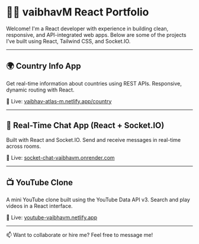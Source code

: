 # 👨‍💻 vaibhavM React Portfolio

Welcome! I'm a React developer with experience in building clean, responsive, and API-integrated web apps. Below are some of the projects I’ve built using React, Tailwind CSS, and Socket.IO.

---

## 🌍 Country Info App
Get real-time information about countries using REST APIs. Responsive, dynamic routing with React.

🔗 Live: [vaibhav-atlas-m.netlify.app/country](https://vaibhav-atlas-m.netlify.app)

---

## 💬 Real-Time Chat App (React + Socket.IO)
Built with React and Socket.IO. Send and receive messages in real-time across rooms.

🔗 Live: [socket-chat-vaibhavm.onrender.com](https://socket-chat-vaibhavm.onrender.com)

---

## 📺 YouTube Clone
A mini YouTube clone built using the YouTube Data API v3. Search and play videos in a React interface.

🔗 Live: [youtube-vaibhavm.netlify.app](https://youtube-vaibhavm.netlify.app)

---

📫 Want to collaborate or hire me? Feel free to message me!
